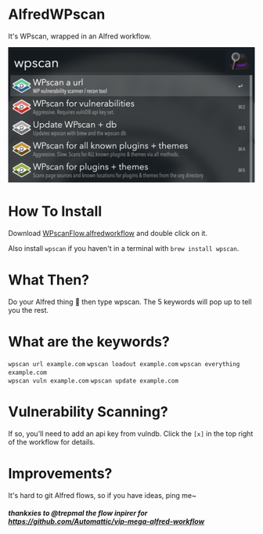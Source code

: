 # AlfredWPscan
It's WPscan, wrapped in an Alfred workflow.

![alfredwpscanflow](https://github.com/itsTallulah/AlfredWPscan/blob/master/alfredwpscanflow.png)

# How To Install
Download [WPscanFlow.alfredworkflow](https://github.com/itsTallulah/AlfredWPscan/raw/master/WPscanFlow.alfredworkflow) and double click on it.

Also install `wpscan` if you haven't in a terminal with `brew install wpscan`.

# What Then?
Do your Alfred thing 🎩 then type wpscan. The 5 keywords will pop up to tell you the rest.

# What are the keywords?
`wpscan url example.com` 
`wpscan loadout example.com` 
`wpscan everything example.com`  
`wpscan vuln example.com` 
`wpscan update example.com` 

# Vulnerability Scanning?
If so, you'll need to add an api key from vulndb. Click the `[x]` in the top right of the workflow for details.

# Improvements?
It's hard to git Alfred flows, so if you have ideas, ping me~

##### thankxies to @trepmal the flow inpirer for https://github.com/Automattic/vip-mega-alfred-workflow
